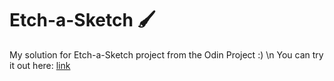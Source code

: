 # Etch-a-Sketch 🖌️
My solution for Etch-a-Sketch project from the Odin Project :) \n
You can try it out here: [link](https://blairstchair.github.io/etch-a-sketch/)
